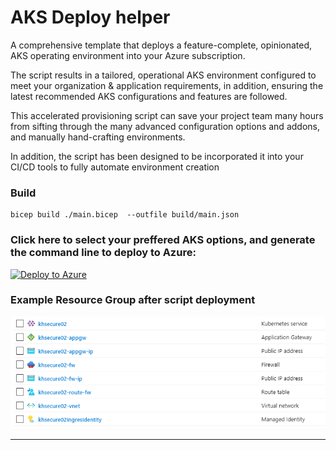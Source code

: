 
# AKS Deploy helper

A comprehensive template that deploys a feature-complete, opinionated, AKS operating environment into your Azure subscription.

The script results in a tailored, operational AKS environment configured to meet your organization & application requirements, in addition, ensuring the latest recommended AKS configurations and features are followed.  

This accelerated provisioning script can save your project team many hours from sifting through the many advanced configuration options and addons, and manually hand-crafting environments. 

In addition, the script has been designed to be incorporated it into your CI/CD tools to fully automate  environment creation

### Build

```
bicep build ./main.bicep  --outfile build/main.json
```

### Click here to select your preffered AKS options, and generate the command line to deploy to Azure:

[![Deploy to Azure](https://aka.ms/deploytoazurebutton)](https://khcommon.z6.web.core.windows.net/)



### Example Resource Group after script deployment

![portal-image](portal.png)

***
